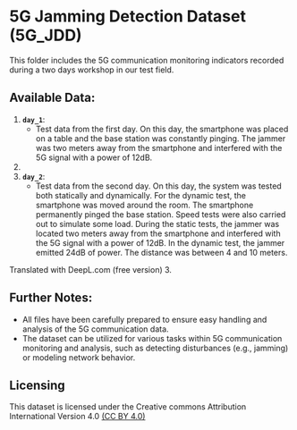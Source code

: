 # 5G Jamming Detection Dataset (5G_JDD)

This folder includes the 5G communication monitoring indicators recorded during a two days workshop in our test field.
## Available Data:

1. **`day_1`**:  
   - Test data from the first day. On this day, the smartphone was placed on a table and the base station was constantly pinging. The jammer was two meters away from the smartphone and interfered with the 5G signal with a power of 12dB.
2. 
2. **`day_2`**:  
   - Test data from the second day. On this day, the system was tested both statically and dynamically. For the dynamic test, the smartphone was moved around the room. The smartphone permanently pinged the base station. Speed tests were also carried out to simulate some load. During the static tests, the jammer was located two meters away from the smartphone and interfered with the 5G signal with a power of 12dB. In the dynamic test, the jammer emitted 24dB of power. The distance was between 4 and 10 meters.

Translated with DeepL.com (free version)
3. 
## Further Notes:

- All files have been carefully prepared to ensure easy handling and analysis of the 5G communication data.
- The dataset can be utilized for various tasks within 5G communication monitoring and analysis, such as detecting disturbances (e.g., jamming) or modeling network behavior.

## Licensing

This dataset is licensed under the Creative commons Attribution International 
Version 4.0 [(CC BY 4.0)](https://github.com/daisy-field/datasets/blob/main/LICENSE.txt)